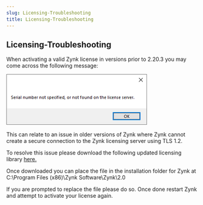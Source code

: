```yaml
---
slug: Licensing-Troubleshooting
title: Licensing-Troubleshooting
---
```


## Licensing-Troubleshooting

When activating a valid Zynk license in versions prior to 2.20.3 you may come across the following message:

![Licensing Error](/assets/images/general/license.png "Licensing Error")

This can relate to an issue in older versions of Zynk where Zynk cannot create a secure connection to the Zynk licensing server using TLS 1.2.

To resolve this issue please download the following updated licensing library [here.](http://downloads.zynk.com/files/Internetware.Licensing.dll)

Once downloaded you can place the file in the installation folder for Zynk at C:\Program Files (x86)\Zynk Software\Zynk\2.0

If you are prompted to replace the file please do so. Once done restart Zynk and attempt to activate your license again.

